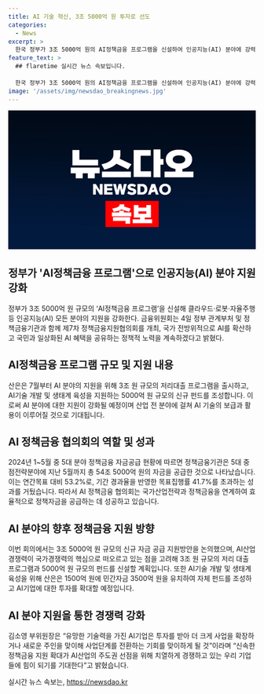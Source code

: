 ```yaml
---
title: AI 기술 혁신, 3조 5000억 원 투자로 선도
categories:
  - News
excerpt: >
  한국 정부가 3조 5000억 원의 AI정책금융 프로그램을 신설하여 인공지능(AI) 분야에 강력한 지원을 예고했다. 이에 따라 산은은 3조 원 규모의 저리 대출 프로그램과 5000억 원 규모의 펀드를 출시할 예정이며, 정부는 AI를 국가적으로 확산시키고 국민에게 혜택을 제공하는 정책적 노력을 지속할 계획이다. 특히, 정책금융기관은 5대 중점전략분야에 대해 54조 5000억 원의 자금을 공급했으며, AI 분야에 대한 지원도 강화할 예정이다. 이러한 조치들은 AI산업의 경쟁력을 높이고 국가 경쟁력을 끌어올릴 것으로 기대된다.
feature_text: >
  ## flaretime 실시간 뉴스 속보입니다.

  한국 정부가 3조 5000억 원의 AI정책금융 프로그램을 신설하여 인공지능(AI) 분야에 강력한 지원을 예고했다. 이에 따라 산은은 3조 원 규모의 저리 대출 프로그램과 5000억 원 규모의 펀드를 출시할 예정이며, 정부는 AI를 국가적으로 확산시키고 국민에게 혜택을 제공하는 정책적 노력을 지속할 계획이다. 특히, 정책금융기관은 5대 중점전략분야에 대해 54조 5000억 원의 자금을 공급했으며, AI 분야에 대한 지원도 강화할 예정이다. 이러한 조치들은 AI산업의 경쟁력을 높이고 국가 경쟁력을 끌어올릴 것으로 기대된다.
image: '/assets/img/newsdao_breakingnews.jpg'
---
```


<p><img src="/assets/img/newsdao_breakingnews.jpg" alt="flaretime 속보" /></p>

<h2 data-ke-size="size26">정부가 'AI정책금융 프로그램'으로 인공지능(AI) 분야 지원 강화</h2>

<p data-ke-size="size16">정부가 3조 5000억 원 규모의 ‘AI정책금융 프로그램’을 신설해 클라우드·로봇·자율주행 등 인공지능(AI) 모든 분야의 지원을 강화한다. 금융위원회는 4일 정부 관계부처 및 정책금융기관과 함께 제7차 정책금융지원협의회를 개최, 국가 전방위적으로 AI를 확산하고 국민과 일상화된 AI 혜택을 공유하는 정책적 노력을 계속하겠다고 밝혔다.</p>

<h2 data-ke-size="size26">AI정책금융 프로그램 규모 및 지원 내용</h2>

<p data-ke-size="size16">산은은 7월부터 AI 분야의 지원을 위해 3조 원 규모의 저리대출 프로그램을 출시하고, AI기술 개발 및 생태계 육성을 지원하는 5000억 원 규모의 신규 펀드를 조성합니다. 이로써 AI 분야에 대한 지원이 강화될 예정이며 산업 전 분야에 걸쳐 AI 기술의 보급과 활용이 이루어질 것으로 기대됩니다.</p>

<h2 data-ke-size="size26">AI 정책금융 협의회의 역할 및 성과</h2>

<p data-ke-size="size16">2024년 1~5월 중 5대 분야 정책금융 자금공급 현황에 따르면 정책금융기관은 5대 중점전략분야에 지난 5월까지 총 54조 5000억 원의 자금을 공급한 것으로 나타났습니다. 이는 연간목표 대비 53.2%로, 기간 경과율을 반영한 목표집행률 41.7%를 초과하는 성과를 거뒀습니다. 따라서 AI 정책금융 협의회는 국가산업전략과 정책금융을 연계하여 효율적으로 정책자금을 공급하는 데 성공하고 있습니다.</p>

<h2 data-ke-size="size26">AI 분야의 향후 정책금융 지원 방향</h2>

<p data-ke-size="size16">이번 회의에서는 3조 5000억 원 규모의 신규 자금 공급 지원방안을 논의했으며, AI산업 경쟁력이 국가경쟁력의 핵심으로 떠오르고 있는 점을 고려해 3조 원 규모의 저리 대출 프로그램과 5000억 원 규모의 펀드를 신설할 계획입니다. 또한 AI기술 개발 및 생태계 육성을 위해 산은은 1500억 원에 민간자금 3500억 원을 유치하여 자체 펀드를 조성하고 AI기업에 대한 투자를 확대할 예정입니다.</p>

<h2 data-ke-size="size26">AI 분야 지원을 통한 경쟁력 강화</h2>

<p data-ke-size="size16">김소영 부위원장은 “유망한 기술력을 가진 AI기업은 투자를 받아 더 크게 사업을 확장하거나 새로운 주인을 맞이해 사업단계를 전환하는 기회를 맞이하게 될 것”이라며 “신속한 정책금융 지원 확대가 AI산업의 주도권 선점을 위해 치열하게 경쟁하고 있는 우리 기업들에 힘이 되기를 기대한다”고 밝혔습니다.</p>
실시간 뉴스 속보는, <a href="https://newsdao.kr" rel="dofollow">https://newsdao.kr</a>


